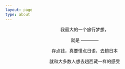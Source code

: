 ```yaml
---
layout: page
type: about
---
```


<center>

我最大的一个旅行梦想，

就是 ————

存点钱，真要懂点日语，去趟日本

就和大多数人想去趟西藏一样的感受

</center>